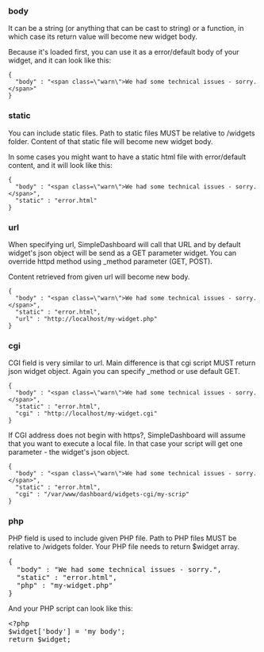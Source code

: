 ### body

It can be a string (or anything that can be cast to string) or a function, in which case its return value will become new widget body.

Because it's loaded first, you can use it as a error/default body of your widget, and it can look like this:

~~~
{
  "body" : "<span class=\"warn\">We had some technical issues - sorry.</span>"
}
~~~


### static

You can include static files. Path to static files MUST be relative to /widgets folder. Content of that static file will become new widget body.

In some cases you might want to have a static html file with error/default content, and it will look like this:

~~~
{
  "body" : "<span class=\"warn\">We had some technical issues - sorry.</span>",
  "static" : "error.html"
}
~~~


### url

When specifying url, SimpleDashboard will call that URL and by default widget's json object will be send as a GET parameter widget. You can override httpd method using _method parameter (GET, POST).

Content retrieved from given url will become new body.

~~~
{
  "body" : "<span class=\"warn\">We had some technical issues - sorry.</span>",
  "static" : "error.html",
  "url" : "http://localhost/my-widget.php"
}
~~~


### cgi

CGI field is very similar to url. Main difference is that cgi script MUST return json widget object. Again you can specify _method or use default GET.

~~~
{
  "body" : "<span class=\"warn\">We had some technical issues - sorry.</span>",
  "static" : "error.html",
  "cgi" : "http://localhost/my-widget.cgi"
}
~~~

If CGI address does not begin with https?, SimpleDashboard will assume that you want to execute a local file. In that case your script will get one parameter - the widget's json object.

~~~
{
  "body" : "<span class=\"warn\">We had some technical issues - sorry.</span>",
  "static" : "error.html",
  "cgi" : "/var/www/dashboard/widgets-cgi/my-scrip"
}
~~~


<h3>php</h3>
<p>
PHP field is used to include given PHP file. Path to PHP files MUST be relative to /widgets folder. Your PHP file needs to return $widget array.
</p>
<pre>
{
  "body" : "<span class=\"warn\">We had some technical issues - sorry.</span>",
  "static" : "error.html",
  "php" : "my-widget.php"
}
</pre>
<p>
And your PHP script can look like this:
</p>
<pre>
&lt;?php
$widget['body'] = 'my body';
return $widget;
</pre>
